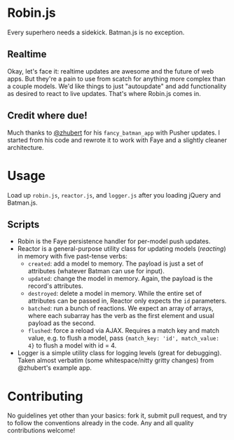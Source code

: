 Robin.js
========
Every superhero needs a sidekick. Batman.js is no exception.

Realtime
--------
Okay, let's face it: realtime updates are awesome and the future of web apps. But they're a pain to use from scatch for anything more complex than a couple models. We'd like things to just "autoupdate" and add functionality as desired to react to live updates. That's where Robin.js comes in.

Credit where due!
-----------------
Much thanks to [@zhubert](http://github.com/zhubert) for his `fancy_batman_app` with Pusher updates. I started from his code and rewrote it to work with Faye and a slightly cleaner architecture.

Usage
=====
Load up `robin.js`, `reactor.js`, and `logger.js` after you loading jQuery and Batman.js.

Scripts
-------
- Robin is the Faye persistence handler for per-model push updates.
- Reactor is a general-purpose utility class for updating models (*reacting*) in memory with five past-tense verbs:
	- `created`: add a model to memory. The payload is just a set of attributes (whatever Batman can use for input).
	- `updated`: change the model in memory. Again, the payload is the record's attributes.
	- `destroyed`: delete a model in memory. While the entire set of attributes can be passed in, Reactor only expects the `id` parameters.
	- `batched`: run a bunch of reactions. We expect an array of arrays, where each subarray has the verb as the first element and usual payload as the second.
	- `flushed`: force a reload via AJAX. Requires a match key and match value, e.g. to flush a model, pass `{match_key: 'id', match_value: 4}` to flush a model with id = 4.
- Logger is a simple utility class for logging levels (great for debugging). Taken almost verbatim (some whitespace/nitty gritty changes) from @zhubert's example app.

Contributing
============
No guidelines yet other than your basics: fork it, submit pull request, and try to follow the conventions already in the code. Any and all quality contributions welcome!
